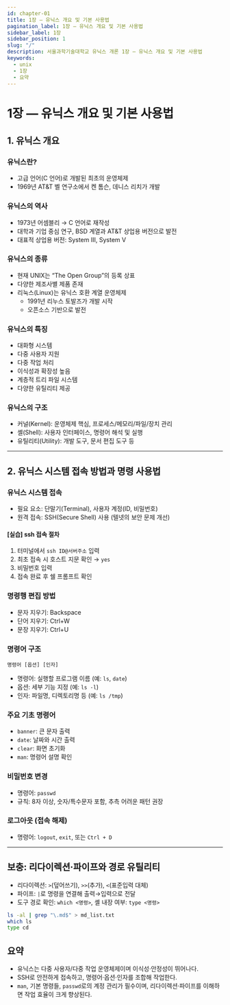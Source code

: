 ```yaml
---
id: chapter-01
title: 1장 — 유닉스 개요 및 기본 사용법
pagination_label: 1장 — 유닉스 개요 및 기본 사용법
sidebar_label: 1장
sidebar_position: 1
slug: "/"
description: 서울과학기술대학교 유닉스 개론 1장 — 유닉스 개요 및 기본 사용법
keywords:
  - unix
  - 1장
  - 요약
---
```


# 1장 — 유닉스 개요 및 기본 사용법

## 1. 유닉스 개요

### 유닉스란?

- 고급 언어(C 언어)로 개발된 최초의 운영체제
- 1969년 AT&T 벨 연구소에서 켄 톰슨, 데니스 리치가 개발

### 유닉스의 역사

- 1973년 어셈블리 → C 언어로 재작성
- 대학과 기업 중심 연구, BSD 계열과 AT&T 상업용 버전으로 발전
- 대표적 상업용 버전: System III, System V

### 유닉스의 종류

- 현재 UNIX는 “The Open Group”의 등록 상표
- 다양한 제조사별 제품 존재
- 리눅스(Linux)는 유닉스 호환 계열 운영체제
  - 1991년 리누스 토발즈가 개발 시작
  - 오픈소스 기반으로 발전

### 유닉스의 특징

- 대화형 시스템
- 다중 사용자 지원
- 다중 작업 처리
- 이식성과 확장성 높음
- 계층적 트리 파일 시스템
- 다양한 유틸리티 제공

### 유닉스의 구조

- 커널(Kernel): 운영체제 핵심, 프로세스/메모리/파일/장치 관리
- 셸(Shell): 사용자 인터페이스, 명령어 해석 및 실행
- 유틸리티(Utility): 개발 도구, 문서 편집 도구 등

---

## 2. 유닉스 시스템 접속 방법과 명령 사용법

### 유닉스 시스템 접속

- 필요 요소: 단말기(Terminal), 사용자 계정(ID, 비밀번호)
- 원격 접속: SSH(Secure Shell) 사용 (텔넷의 보안 문제 개선)

#### [실습] ssh 접속 절차

1. 터미널에서 `ssh ID@서버주소` 입력
2. 최초 접속 시 호스트 지문 확인 → `yes`
3. 비밀번호 입력
4. 접속 완료 후 쉘 프롬프트 확인

### 명령행 편집 방법

- 문자 지우기: Backspace
- 단어 지우기: Ctrl+W
- 문장 지우기: Ctrl+U

### 명령어 구조

```
명령어 [옵션] [인자]
```

- 명령어: 실행할 프로그램 이름 (예: `ls`, `date`)
- 옵션: 세부 기능 지정 (예: `ls -l`)
- 인자: 파일명, 디렉토리명 등 (예: `ls /tmp`)

### 주요 기초 명령어

- `banner`: 큰 문자 출력
- `date`: 날짜와 시간 출력
- `clear`: 화면 초기화
- `man`: 명령어 설명 확인

### 비밀번호 변경

- 명령어: `passwd`
- 규칙: 8자 이상, 숫자/특수문자 포함, 추측 어려운 패턴 권장

### 로그아웃 (접속 해제)

- 명령어: `logout`, `exit`, 또는 `Ctrl + D`

---

## 보충: 리다이렉션·파이프와 경로 유틸리티

- 리다이렉션: `>`(덮어쓰기), `>>`(추가), `<`(표준입력 대체)
- 파이프: `|`로 명령을 연결해 출력→입력으로 전달
- 도구 경로 확인: `which <명령>`, 셸 내장 여부: `type <명령>`

```bash
ls -al | grep "\.md$" > md_list.txt
which ls
type cd
```

## 요약

- 유닉스는 다중 사용자/다중 작업 운영체제이며 이식성·안정성이 뛰어나다.
- SSH로 안전하게 접속하고, 명령어·옵션·인자를 조합해 작업한다.
- `man`, 기본 명령들, `passwd`로의 계정 관리가 필수이며, 리다이렉션·파이프를 이해하면 작업 효율이 크게 향상된다.
